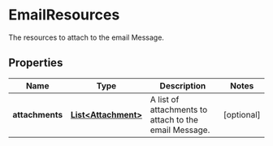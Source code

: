 

# EmailResources

The resources to attach to the email Message.

## Properties

| Name | Type | Description | Notes |
|------------ | ------------- | ------------- | -------------|
|**attachments** | [**List&lt;Attachment&gt;**](Attachment.md) | A list of attachments to attach to the email Message. |  [optional] |




